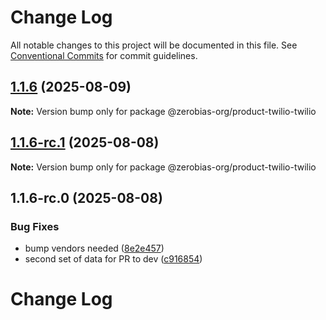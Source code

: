 # Change Log

All notable changes to this project will be documented in this file.
See [Conventional Commits](https://conventionalcommits.org) for commit guidelines.

## [1.1.6](https://github.com/zerobias-org/product/compare/@zerobias-org/product-twilio-twilio@1.1.6-rc.1...@zerobias-org/product-twilio-twilio@1.1.6) (2025-08-09)

**Note:** Version bump only for package @zerobias-org/product-twilio-twilio





## [1.1.6-rc.1](https://github.com/zerobias-org/product/compare/@zerobias-org/product-twilio-twilio@1.1.6-rc.0...@zerobias-org/product-twilio-twilio@1.1.6-rc.1) (2025-08-08)

**Note:** Version bump only for package @zerobias-org/product-twilio-twilio





## 1.1.6-rc.0 (2025-08-08)


### Bug Fixes

* bump vendors needed ([8e2e457](https://github.com/zerobias-org/product/commit/8e2e457e0b5d7141a05e8f2c178bc2854f2b7178))
* second set of data for PR to dev ([c916854](https://github.com/zerobias-org/product/commit/c916854bcf229b1c2042ffdea18472d66a061aaf))





# Change Log
